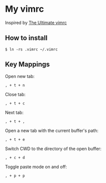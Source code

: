 # My vimrc

Inspired by [The Ultimate vimrc](https://github.com/amix/vimrc)

## How to install

    $ ln -rs .vimrc ~/.vimrc

## Key Mappings

Open new tab:

    , + t + n

Close tab:

    , + t + c

Next tab:

    , + t + ,

Open a new tab with the current buffer's path:

    , + t + e

Switch CWD to the directory of the open buffer:

    , + c + d

Toggle paste mode on and off:

    , + p + p

